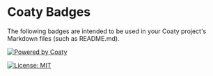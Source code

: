 # Coaty Badges

The following badges are intended to be used in your Coaty project's Markdown files
(such as README.md).

[![Powered by Coaty](https://img.shields.io/badge/Powered%20by-Coaty-FF8C00.svg)](https://coaty.io)

[![License: MIT](https://img.shields.io/badge/License-MIT-blue.svg)](https://github.com/coaty/coaty-js/blob/master/LICENSE)
